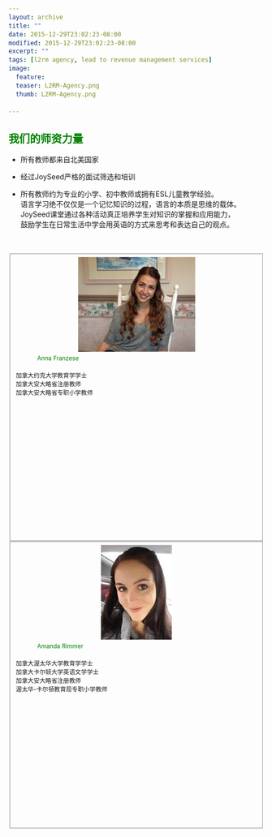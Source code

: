 ```yaml
---
layout: archive
title: ""
date: 2015-12-29T23:02:23-08:00
modified: 2015-12-29T23:02:23-08:00
excerpt: ""
tags: [l2rm agency, lead to revenue management services]
image:
  feature:
  teaser: L2RM-Agency.png
  thumb: L2RM-Agency.png

---
```

## <font color="green">我们的师资力量</font>
* 所有教师都来自北美国家    <br/>

* 经过JoySeed严格的面试筛选和培训    <br/>

* 所有教师约为专业的小学、初中教师或拥有ESL儿童教学经验。         <br/>
  语言学习绝不仅仅是一个记忆知识的过程，语言的本质是思维的载体。  <br/>      JoySeed课堂通过各种活动真正培养学生对知识的掌握和应用能力，     <br/>
  鼓励学生在日常生活中学会用英语的方式来思考和表达自己的观点。    <br/><br/><br/>
  
<div class="tile">
    <fieldset style="height: 550px">
      <div align="center">
        <img src="../images/anna.jpg"  alt="class teacher"/>
      </div>
      <font color="green">&emsp;&emsp;&emsp;<small>Anna Franzese</small></font>    <br/><br/>
      <small>加拿大约克大学教育学学士             <br/>
             加拿大安大略省注册教师               <br/>
             加拿大安大略省专职小学教师
      </small>
   </fieldset>
</div>

<div class="tile">
    <fieldset style="height: 550px">
      <div align="center">
        <img src="../images/amanda.jpg"  alt="class teacher"/>
      </div>
      <font color="green">&emsp;&emsp;&emsp;<small>Amanda Rimmer</small></font>    <br/><br/>
      <small>加拿大渥太华大学教育学学士            <br/>
             加拿大卡尔顿大学英语文学学士          <br/>
             加拿大安大略省注册教师                <br/> 
             渥太华-卡尔顿教育局专职小学教师
      </small>
   </fieldset>
</div>
